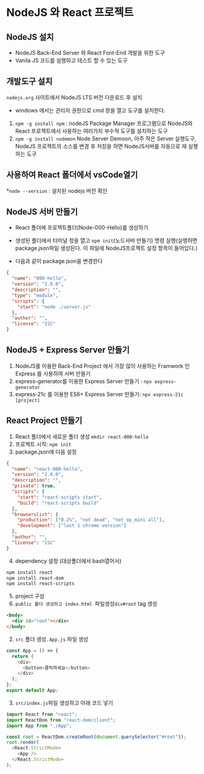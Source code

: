 # NodeJS 와 React 프로젝트

## NodeJS 설치

- NodeJS Back-End Server 와 React Font-End 개발을 위한 도구
- Vanila JS 코드를 실행하고 테스트 할 수 있는 도구

## 개발도구 설치

`nodejs.org` 사이트에서 NodeJS LTS 버전 다운로드 후 설치

- windows 에서는 관리자 권한으로 cmd 창을 열고 도구를 설치한다.

1. `npm -g install npm` : nodeJS Package Manager 프로그램으로 NodeJS와 React 프로젝트에서 사용하는 여러가지 부수적 도구를 설치하는 도구
2. `npm -g install nodemon` Node Server Demoon, 아주 작은 Server 실행도구, NodeJS 프로젝트의 소스를 변경 후 저장을 하면 NodeJS서버를 자동으로 재 실행하는 도구

## 사용하여 React 폴더에서 vsCode열기

\*`node --version` : 설치된 nodejs 버전 확인

## NodeJS 서버 만들기

- React 폴더에 프로젝트폴더(Node-000-Hello)를 생성하기
- 생성된 폴더에서 터미널 창을 열고 `npm init`(노드서버 만들기) 명령 실행(실행하면 package.json파일 생성된다. 이 파일에 NodeJS프로젝트 설정 항목이 들어있다.)

- 다음과 같이 package.json을 변경한다

```json
{
  "name": "000-hello",
  "version": "1.0.0",
  "description": "",
  "type": "module",
  "scripts": {
    "start": "node ./server.js"
  },
  "author": "",
  "license": "ISC"
}
```

## NodeJS + Express Server 만들기

1. NodeJS를 이용한 Back-End Project 에서 가장 많이 사용하는 Framwork 인 Express 를 사용하여 서버 만들기
2. express-generator를 이용한 Express Server 만들기 : `npx express-generator`
3. express-21c 를 이용한 ES6+ Express Server 만들기: `npx express-21c [project]`

## React Project 만들기

1. React 폴더에서 새로운 폴더 생성 `mkdir react-000-hello`
2. 프로젝트 시작: `npm init`
3. package.json에 다음 설정

```json
{
  "name": "react-000-hello",
  "version": "1.0.0",
  "description": "",
  "private": true,
  "scripts": {
    "start": "react-scripts start",
    "build": "react-scripts build"
  },
  "browserslist": {
    "production": ["0.2%", "not dead", "not op_mini all"],
    "development": ["last 1 chrome version"]
  },
  "author": "",
  "license": "ISC"
}
```

4. dependency 설정 (대상폴더에서 bash열어서)

```bash
npm install react
npm install react-dom
npm install react-scripts
```

5. project 구성
1. `public 폴더 생성하고 index.html `파일생성`div#root` tag 생성

```html
<body>
  <div id="root"></div>
</body>
```

2. `src` 폴더 생성. `App.js` 파일 생성

```js
const App = () => {
  return (
    <div>
      <button>클릭하세요</button>
    </div>
  );
};
export default App;
```

3. `src/index.js`파일 생성하고 아래 코드 넣기

```js
import React from "react";
import ReactDom from "react-dom/client";
import App from "./App";

const root = ReactDom.createRoot(document.querySelector("#root"));
root.render(
  <React.StrictMode>
    <App />
  </React.StrictMode>
);
```
